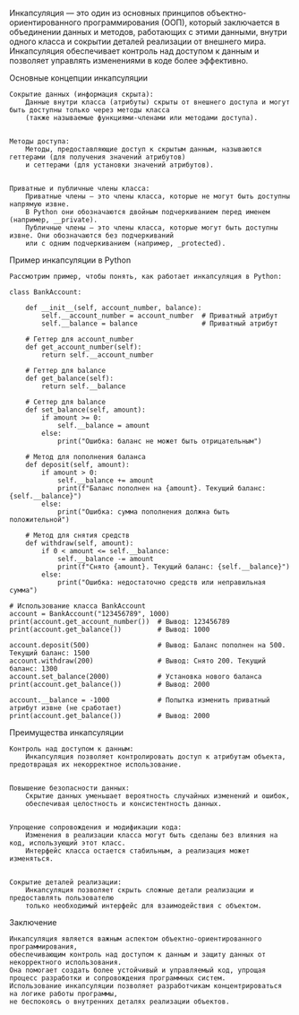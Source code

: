 
Инкапсуляция — это один из основных принципов объектно-ориентированного программирования (ООП),
который заключается в объединении данных и методов, работающих с этими данными, внутри одного класса и
сокрытии деталей реализации от внешнего мира. Инкапсуляция обеспечивает контроль над доступом к данным
и позволяет управлять изменениями в коде более эффективно.


Основные концепции инкапсуляции

    Сокрытие данных (информация скрыта):
        Данные внутри класса (атрибуты) скрыты от внешнего доступа и могут быть доступны только через методы класса
        (также называемые функциями-членами или методами доступа).


    Методы доступа:
        Методы, предоставляющие доступ к скрытым данным, называются геттерами (для получения значений атрибутов)
        и сеттерами (для установки значений атрибутов).


    Приватные и публичные члены класса:
        Приватные члены — это члены класса, которые не могут быть доступны напрямую извне.
        В Python они обозначаются двойным подчеркиванием перед именем (например, __private).
        Публичные члены — это члены класса, которые могут быть доступны извне. Они обозначаются без подчеркиваний
        или с одним подчеркиванием (например, _protected).



Пример инкапсуляции в Python

    Рассмотрим пример, чтобы понять, как работает инкапсуляция в Python:

    class BankAccount:

        def __init__(self, account_number, balance):
            self.__account_number = account_number  # Приватный атрибут
            self.__balance = balance                # Приватный атрибут

        # Геттер для account_number
        def get_account_number(self):
            return self.__account_number

        # Геттер для balance
        def get_balance(self):
            return self.__balance

        # Сеттер для balance
        def set_balance(self, amount):
            if amount >= 0:
                self.__balance = amount
            else:
                print("Ошибка: баланс не может быть отрицательным")

        # Метод для пополнения баланса
        def deposit(self, amount):
            if amount > 0:
                self.__balance += amount
                print(f"Баланс пополнен на {amount}. Текущий баланс: {self.__balance}")
            else:
                print("Ошибка: сумма пополнения должна быть положительной")

        # Метод для снятия средств
        def withdraw(self, amount):
            if 0 < amount <= self.__balance:
                self.__balance -= amount
                print(f"Снято {amount}. Текущий баланс: {self.__balance}")
            else:
                print("Ошибка: недостаточно средств или неправильная сумма")

    # Использование класса BankAccount
    account = BankAccount("123456789", 1000)
    print(account.get_account_number())  # Вывод: 123456789
    print(account.get_balance())         # Вывод: 1000

    account.deposit(500)                 # Вывод: Баланс пополнен на 500. Текущий баланс: 1500
    account.withdraw(200)                # Вывод: Снято 200. Текущий баланс: 1300
    account.set_balance(2000)            # Установка нового баланса
    print(account.get_balance())         # Вывод: 2000

    account.__balance = -1000            # Попытка изменить приватный атрибут извне (не сработает)
    print(account.get_balance())         # Вывод: 2000


Преимущества инкапсуляции

    Контроль над доступом к данным:
        Инкапсуляция позволяет контролировать доступ к атрибутам объекта, предотвращая их некорректное использование.


    Повышение безопасности данных:
        Скрытие данных уменьшает вероятность случайных изменений и ошибок,
        обеспечивая целостность и консистентность данных.


    Упрощение сопровождения и модификации кода:
        Изменения в реализации класса могут быть сделаны без влияния на код, использующий этот класс.
        Интерфейс класса остается стабильным, а реализация может изменяться.


    Сокрытие деталей реализации:
        Инкапсуляция позволяет скрыть сложные детали реализации и предоставлять пользователю
        только необходимый интерфейс для взаимодействия с объектом.



Заключение

    Инкапсуляция является важным аспектом объектно-ориентированного программирования,
    обеспечивающим контроль над доступом к данным и защиту данных от некорректного использования.
    Она помогает создать более устойчивый и управляемый код, упрощая процесс разработки и сопровождения программных систем.
    Использование инкапсуляции позволяет разработчикам концентрироваться на логике работы программы,
    не беспокоясь о внутренних деталях реализации объектов.


